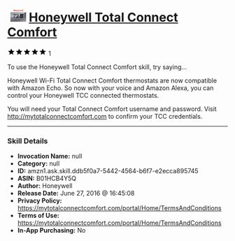 # &nbsp;<img src="skill_icon" alt="Honeywell Total Connect Comfort icon" width="36"> [Honeywell Total Connect Comfort](http://alexa.amazon.com/#skills/amzn1.ask.skill.ddb5f0a7-5442-4564-b6f7-e2ecca895745)
![5 stars](../../images/ic_star_black_18dp_1x.png)![5 stars](../../images/ic_star_black_18dp_1x.png)![5 stars](../../images/ic_star_black_18dp_1x.png)![5 stars](../../images/ic_star_black_18dp_1x.png)![5 stars](../../images/ic_star_black_18dp_1x.png) 1

To use the Honeywell Total Connect Comfort skill, try saying...

Honeywell Wi-Fi Total Connect Comfort thermostats are now compatible with Amazon Echo.  So now with your voice and Amazon Alexa, you can control your Honeywell TCC connected thermostats.

You will need your Total Connect Comfort username and password.  Visit http://mytotalconnectcomfort.com to confirm your TCC credentials.

***

### Skill Details

* **Invocation Name:** null
* **Category:** null
* **ID:** amzn1.ask.skill.ddb5f0a7-5442-4564-b6f7-e2ecca895745
* **ASIN:** B01HCB4Y5Q
* **Author:** Honeywell
* **Release Date:** June 27, 2016 @ 16:45:08
* **Privacy Policy:** https://mytotalconnectcomfort.com/portal/Home/TermsAndConditions
* **Terms of Use:** https://mytotalconnectcomfort.com/portal/Home/TermsAndConditions
* **In-App Purchasing:** No
